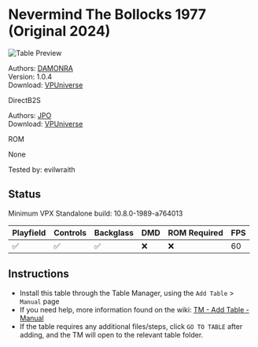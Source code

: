 ﻿# Nevermind The Bollocks 1977 (Original 2024)

![Table Preview](../../images/vpx-nmtbollocks.png)

Authors: [DAMONRA](https://vpuniverse.com/profile/48356-damonra/)  
Version: 1.0.4  
Download: [VPUniverse](https://vpuniverse.com/files/file/22227-nevermind-the-bollocks-1977)

DirectB2S

Authors: [JPO](https://vpuniverse.com/profile/12208-jpo/)  
Download: [VPUniverse](https://vpuniverse.com/files/file/22232-nevermind-the-bollocks-backglass/)

ROM

None

Tested by: evilwraith

## Status 

Minimum VPX Standalone build: 10.8.0-1989-a764013

| Playfield | Controls | Backglass | DMD | ROM Required | FPS | 
|-----------|----------|-----------|-----|--------------|-----|
| :white_check_mark: | :white_check_mark: | :white_check_mark: | :x: | :x: | 60 |

## Instructions

- Install this table through the Table Manager, using the `Add Table` > `Manual` page
- If you need help, more information found on the wiki: [TM - Add Table - Manual](https://github.com/LegendsUnchained/vpx-standalone-alp4k/wiki/%5B04%5D-%F0%9F%A7%A1-TM-%E2%80%90-Other-Features#add-table---manual)
- If the table requires any additional files/steps, click `GO TO TABLE` after adding, and the TM will open to the relevant table folder.

